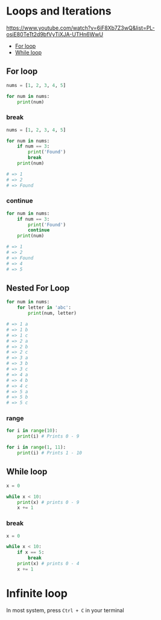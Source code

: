 # Loops and Iterations

https://www.youtube.com/watch?v=6iF8Xb7Z3wQ&list=PL-osiE80TeTt2d9bfVyTiXJA-UTHn6WwU

- [For loop](#for-loop)
- [While loop](#while-loop)

## For loop

```py
nums = [1, 2, 3, 4, 5]

for num in nums:
    print(num)
```

### break

```py
nums = [1, 2, 3, 4, 5]

for num in nums:
    if num == 3:
        print('Found')
        break
    print(num)

# => 1
# => 2
# => Found
```

### continue

```py
for num in nums:
    if num == 3:
        print('Found')
        continue
    print(num)

# => 1
# => 2
# => Found
# => 4
# => 5
```

## Nested For Loop

```py
for num in nums:
    for letter in 'abc':
        print(num, letter)

# => 1 a
# => 1 b
# => 1 c
# => 2 a
# => 2 b
# => 2 c
# => 3 a
# => 3 b
# => 3 c
# => 4 a
# => 4 b
# => 4 c
# => 5 a
# => 5 b
# => 5 c
```

### range

```py
for i in range(10):
    print(i) # Prints 0 - 9

for i in range(1, 11):
    print(i) # Prints 1 - 10
```

## While loop

```py
x = 0

while x < 10:
    print(x) # prints 0 - 9
    x += 1
```

### break

```py
x = 0

while x < 10:
    if x == 5:
        break
    print(x) # prints 0 - 4
    x += 1
```

# Infinite loop

In most system, press `Ctrl + C` in your terminal
